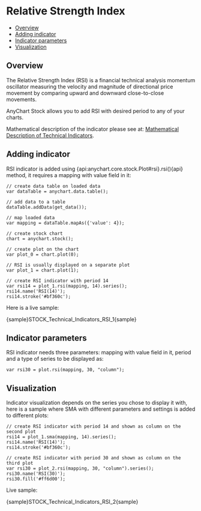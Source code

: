 # Relative Strength Index

* [Overview](#overview)
* [Adding indicator](#adding_indicator)
* [Indicator parameters](#indicator_parameters)
* [Visualization](#visualization)

## Overview

The Relative Strength Index (RSI) is a financial technical analysis momentum oscillator measuring the velocity and magnitude of directional price movement by comparing upward and downward close-to-close movements.

AnyChart Stock allows you to add RSI with desired period to any of your charts.

Mathematical description of the indicator please see at: [Mathematical Description of Technical Indicators](Mathematical_Description).

## Adding indicator

RSI indicator is added using {api:anychart.core.stock.Plot#rsi}.rsi(){api} method, it requires a mapping with value field in it:

```
// create data table on loaded data
var dataTable = anychart.data.table();

// add data to a table
dataTable.addData(get_data());

// map loaded data
var mapping = dataTable.mapAs({'value': 4});

// create stock chart
chart = anychart.stock();

// create plot on the chart
var plot_0 = chart.plot(0);

// RSI is usually displayed on a separate plot
var plot_1 = chart.plot(1);

// create RSI indicator with period 14
var rsi14 = plot_1.rsi(mapping, 14).series();
rsi14.name('RSI(14)');
rsi14.stroke('#bf360c');
```

Here is a live sample:

{sample}STOCK\_Technical\_Indicators\_RSI\_1{sample}

## Indicator parameters

RSI indicator needs three parameters: mapping with value field in it, period and a type of series to be displayed as:

```
var rsi30 = plot.rsi(mapping, 30, "column");
```

## Visualization

Indicator visualization depends on the series you chose to display it with, here is a sample where SMA with different parameters and settings is added to different plots:

```
// create RSI indicator with period 14 and shown as column on the second plot
rsi14 = plot_1.sma(mapping, 14).series();
rsi14.name('RSI(14)');
rsi14.stroke('#bf360c');

// create RSI indicator with period 30 and shown as column on the third plot
var rsi30 = plot_2.rsi(mapping, 30, "column").series();
rsi30.name('RSI(30)');
rsi30.fill('#ff6d00');
```

Live sample:

{sample}STOCK\_Technical\_Indicators\_RSI\_2{sample}